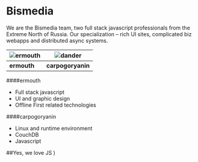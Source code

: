 Bismedia
================

We are the Bismedia team, two full stack javascript professionals from the Extreme North of Russia. Our specialization – 
rich UI sites, complicated biz webapps and distributed async systems.

| ![ermouth](http://bis-media.ru/koding/ermouth1.jpg) | ![dander](http://bis-media.ru/koding/carpogoryanin1.jpg) 
|--- |--- 
| **ermouth** | **carpogoryanin** 

####ermouth
  * Full stack javascript
  * UI and graphic design
  * Offline First related technologies

####carpogoryanin
  * Linux and runtime environment
  * CouchDB
  * Javascript

##Yes, we love JS )
